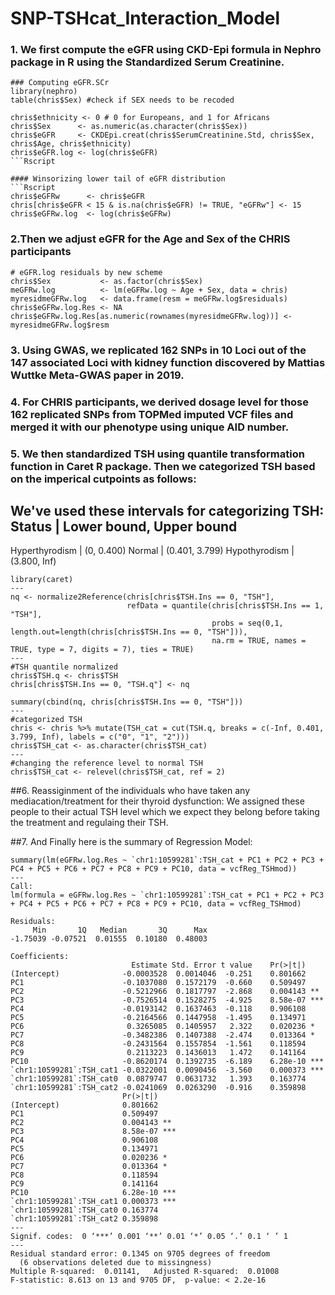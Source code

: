 # SNP-TSHcat_Interaction_Model


### 1. We first compute the eGFR using CKD-Epi formula in Nephro package in R using the Standardized Serum Creatinine.
```Rscript
### Computing eGFR.SCr
library(nephro)
table(chris$Sex) #check if SEX needs to be recoded

chris$ethnicity <- 0 # 0 for Europeans, and 1 for Africans
chris$Sex      <- as.numeric(as.character(chris$Sex))
chris$eGFR     <- CKDEpi.creat(chris$SerumCreatinine.Std, chris$Sex, chris$Age, chris$ethnicity)
chris$eGFR.log <- log(chris$eGFR)
```Rscript

#### Winsorizing lower tail of eGFR distribution
```Rscript
chris$eGFRw      <- chris$eGFR
chris[chris$eGFR < 15 & is.na(chris$eGFR) != TRUE, "eGFRw"] <- 15
chris$eGFRw.log  <- log(chris$eGFRw)
```
### 2.Then we adjust eGFR for the Age and Sex of the CHRIS participants
```Rscript
# eGFR.log residuals by new scheme
chris$Sex           <- as.factor(chris$Sex)
meGFRw.log          <- lm(eGFRw.log ~ Age + Sex, data = chris)
myresidmeGFRw.log   <- data.frame(resm = meGFRw.log$residuals)
chris$eGFRw.log.Res <- NA
chris$eGFRw.log.Res[as.numeric(rownames(myresidmeGFRw.log))] <- myresidmeGFRw.log$resm
```


### 3. Using GWAS, we replicated 162 SNPs in 10 Loci out of the 147 associated Loci with kidney function discovered by Mattias Wuttke Meta-GWAS paper in 2019. 
 


### 4. For CHRIS participants, we derived dosage level for those 162 replicated SNPs from TOPMed imputed VCF files and merged it with our phenotype using unique AID number.



### 5. We then standardized TSH using quantile transformation function in Caret R package. Then we categorized TSH based on the imperical cutpoints as follows:

We've used these intervals for categorizing TSH:
Status | Lower bound, Upper bound
----------------------------------
Hyperthyrodism |  (0, 0.400)
Normal         |  (0.401, 3.799)
Hypothyrodism  |  (3.800, Inf)

```Rscript
library(caret)
---
nq <- normalize2Reference(chris[chris$TSH.Ins == 0, "TSH"], 
                          refData = quantile(chris[chris$TSH.Ins == 1, "TSH"], 
                                             probs = seq(0,1, length.out=length(chris[chris$TSH.Ins == 0, "TSH"])), 
                                             na.rm = TRUE, names = TRUE, type = 7, digits = 7), ties = TRUE)
---
#TSH quantile normalized
chris$TSH.q <- chris$TSH
chris[chris$TSH.Ins == 0, "TSH.q"] <- nq

summary(cbind(nq, chris[chris$TSH.Ins == 0, "TSH"]))
---
#categorized TSH
chris <- chris %>% mutate(TSH_cat = cut(TSH.q, breaks = c(-Inf, 0.401, 3.799, Inf), labels = c("0", "1", "2")))
chris$TSH_cat <- as.character(chris$TSH_cat)
---
#changing the reference level to normal TSH
chris$TSH_cat <- relevel(chris$TSH_cat, ref = 2)
```
##6. Reassiginment of the individuals who have taken any mediacation/treatment for their thyroid dysfunction: 
We assigned these people to their actual TSH level which we expect they belong before taking the treatment and regulaing their TSH.

##7. And Finally here is the summary of Regression Model:
```Rscript
summary(lm(eGFRw.log.Res ~ `chr1:10599281`:TSH_cat + PC1 + PC2 + PC3 + PC4 + PC5 + PC6 + PC7 + PC8 + PC9 + PC10, data = vcfReg_TSHmod))
---
Call:
lm(formula = eGFRw.log.Res ~ `chr1:10599281`:TSH_cat + PC1 + PC2 + PC3 + PC4 + PC5 + PC6 + PC7 + PC8 + PC9 + PC10, data = vcfReg_TSHmod)

Residuals:
     Min       1Q   Median       3Q      Max 
-1.75039 -0.07521  0.01555  0.10180  0.48003 

Coefficients:
                           Estimate Std. Error t value    Pr(>|t|)   
(Intercept)              -0.0003528  0.0014046  -0.251    0.801662    
PC1                      -0.1037080  0.1572179  -0.660    0.509497    
PC2                      -0.5212966  0.1817797  -2.868    0.004143 ** 
PC3                      -0.7526514  0.1528275  -4.925    8.58e-07 ***
PC4                      -0.0193142  0.1637463  -0.118    0.906108    
PC5                      -0.2164566  0.1447958  -1.495    0.134971    
PC6                       0.3265085  0.1405957   2.322    0.020236 *  
PC7                      -0.3482386  0.1407388  -2.474    0.013364 *  
PC8                      -0.2431564  0.1557854  -1.561    0.118594    
PC9                       0.2113223  0.1436013   1.472    0.141164    
PC10                     -0.8620174  0.1392735  -6.189    6.28e-10 ***
`chr1:10599281`:TSH_cat1 -0.0322001  0.0090456  -3.560    0.000373 ***
`chr1:10599281`:TSH_cat0  0.0879747  0.0631732   1.393    0.163774    
`chr1:10599281`:TSH_cat2 -0.0241069  0.0263290  -0.916    0.359898    
                         Pr(>|t|)    
(Intercept)              0.801662    
PC1                      0.509497    
PC2                      0.004143 ** 
PC3                      8.58e-07 ***
PC4                      0.906108    
PC5                      0.134971    
PC6                      0.020236 *  
PC7                      0.013364 *  
PC8                      0.118594    
PC9                      0.141164    
PC10                     6.28e-10 ***
`chr1:10599281`:TSH_cat1 0.000373 ***
`chr1:10599281`:TSH_cat0 0.163774    
`chr1:10599281`:TSH_cat2 0.359898    
---
Signif. codes:  0 ‘***’ 0.001 ‘**’ 0.01 ‘*’ 0.05 ‘.’ 0.1 ‘ ’ 1
---
Residual standard error: 0.1345 on 9705 degrees of freedom
  (6 observations deleted due to missingness)
Multiple R-squared:  0.01141,	Adjusted R-squared:  0.01008 
F-statistic: 8.613 on 13 and 9705 DF,  p-value: < 2.2e-16
```
